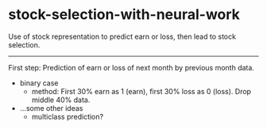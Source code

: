 # stock-selection-with-neural-work

Use of stock representation to predict earn or loss, then lead to stock selection.
****
First step: Prediction of earn or loss of next month by previous month data.
- binary case
    - method: First 30% earn as 1 (earn), first 30% loss as 0 (loss). Drop middle 40% data.
- ...some other ideas
    - multiclass prediction?
